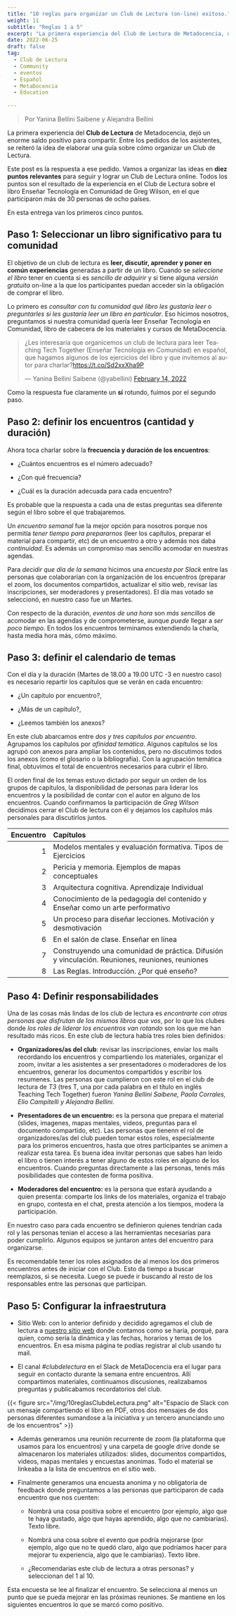 ```yaml
---
title: "10 reglas para organizar un Club de Lectura (on-line) exitoso."
weight: 11
subtitle: "Reglas 1 a 5"
excerpt: "La primera experiencia del Club de Lectura de Metadocencia, dejó un enorme saldo positivo para compartir. Entre los pedidos de los asistentes, se reiteró la idea de elaborar una guía sobre cómo organizar un Club de Lectura. Este post es la respuesta a ese pedido. Primera entrega."
date: 2022-06-25
draft: false
tag:
  - Club de Lectura
  - Community
  - eventos
  - Español
  - MetaDocencia
  - Education
  
---
```

> Por Yanina Bellini Saibene y Alejandra Bellini

La primera experiencia del **Club de Lectura** de Metadocencia, dejó un enorme saldo positivo para compartir. Entre los pedidos de los asistentes, se reiteró la idea de elaborar una guía sobre cómo organizar un Club de Lectura. 

Este post es la respuesta a ese pedido. Vamos a organizar las ideas en **diez puntos relevantes** para seguir y lograr un Club de Lectura online. Todos los puntos son el resultado de la experiencia en el Club de Lectura sobre el libro Enseñar Tecnología en Comunidad de Greg Wilson, en el que participaron más de 30 personas de ocho países.

En esta entrega van los primeros cinco puntos.


## Paso 1: Seleccionar un libro significativo para tu comunidad

El objetivo de un club de lectura es **leer, discutir, aprender y poner en común experiencias** generadas a partir de un libro. Cuando se _seleccione el libro_ tener en cuenta si es _sencillo de adquirir_ y si tiene alguna _versión gratuita_ on-line a la que los participantes puedan acceder sin la obligación de comprar el libro.

Lo primero es _consultar con tu comunidad qué libro les gustaría leer_ o _preguntarles si les gustaría leer un libro en particular_.  Eso hicimos nosotros, preguntamos si nuestra comunidad quería leer Enseñar Tecnología en Comunidad, libro de cabecera de los materiales y cursos de MetaDocencia.

<blockquote class="twitter-tweet"><p lang="es" dir="ltr">¿Les interesaría que organicemos un club de lectura para leer Teaching Tech Together (Enseñar Tecnología en Comunidad) en español, que hagamos algunos de los ejercicios del libro y que invitemos al autor para charlar?<a href="https://t.co/Sd2xxXha9P">https://t.co/Sd2xxXha9P</a></p>&mdash; Yanina Bellini Saibene (@yabellini) <a href="https://twitter.com/yabellini/status/1493195469648023559?ref_src=twsrc%5Etfw">February 14, 2022</a></blockquote> <script async src="https://platform.twitter.com/widgets.js" charset="utf-8"></script> 

Como la respuesta fue claramente un **sí** rotundo, fuimos por el segundo paso.

## Paso 2: definir los encuentros (cantidad y duración)

Ahora toca charlar sobre la **frecuencia y duración de los encuentros**: 

- ¿Cuántos encuentros es el número adecuado?

- ¿Con qué frecuencia?

- ¿Cuál es la duración adecuada para cada encuentro?

Es probable que la respuesta a cada una de estas preguntas sea diferente según el libro sobre el que trabajaremos.

Un _encuentro semanal_ fue la mejor opción para nosotros porque nos permitía _tener tiempo para prepararnos_ (leer los capítulos, preparar el material para compartir, etc) de un encuentro a otro y además nos daba _continuidad_.  Es además un compromiso mas sencillo acomodar en nuestras agendas.  

Para _decidir que día de la semana_ hicimos una _encuesta por Slack_ entre las personas que colaborarían con la organización de los encuentros (preparar el zoom, los documentos compartidos, actualizar el sitio web, revisar las inscripciones, ser moderadores y presentadores).  El día mas votado se seleccionó, en nuestro caso fue un Martes.  

Con respecto de la duración, _eventos de una hora_ son _más sencillos_ de acomodar en las agendas y de comprometerse, aunque _puede_ llegar a _ser poco tiempo_.  En todos los encuentros terminamos extendiendo la charla, hasta media hora más, cómo máximo.  

## Paso 3: definir el calendario de temas

Con el día y la duración (Martes de 18.00 a 19.00 UTC -3 en nuestro caso) es necesario repartir los capítulos que se verán en cada encuentro:

- ¿Un capítulo por encuentro?, 

- ¿Más de un capítulo?, 

- ¿Leemos también los anexos?

En este club abarcamos entre _dos y tres capítulos por encuentro_.  Agrupamos los capítulos por _afinidad temática_. Algunos capítulos se los agrupó con anexos para ampliar los contenidos, pero no discutimos todos los anexos (como el glosario o la bibliografía). Con la agrupación temática final, obtuvimos el total de encuentros necesarios para cubrir el libro.

El orden final de los temas estuvo dictado por seguir un orden de los grupos de capítulos, la disponibilidad de personas para liderar los encuentros y la posibilidad de contar con el autor en alguno de los encuentros.  Cuando confirmamos la participación de _Greg Wilson_ decidimos cerrar el Club de lectura con él y dejamos los capítulos más personales para discutirlos juntos.

| Encuentro |  Capítulos  | 
| ---:  | :----------- |
| 1 | Modelos mentales y evaluación formativa. Tipos de Ejercicios |
| 2 | Pericia y memoria. Ejemplos de mapas conceptuales|
| 3 |Arquitectura cognitiva. Aprendizaje Individual|
| 4 |Conocimiento de la pedagogía del contenido y Enseñar como un arte performativo |
| 5 | Un proceso para diseñar lecciones. Motivación y desmotivación|
| 6 | En el salón de clase. Enseñar en línea|
| 7 | Construyendo una comunidad de práctica. Difusión y vinculación. Reuniones, reuniones, reuniones|
| 8 | Las Reglas. Introducción. ¿Por qué enseño?|

## Paso 4: Definir responsabilidades

Una de las cosas más lindas de los club de lectura es _encontrarte con otras personas que disfrutan de los mismos libros que vos_, por lo que los clubes donde _los roles de liderar los encuentros van rotando_ son los que me han resultado más ricos.  En este club de lectura había tres roles bien definidos:

  * **Organizadores/as del club**: revisar las inscripciones, enviar los mails recordando los encuentros y compartiendo los materiales, organizar el zoom, invitar a les asistentes a ser presentadores o moderadores de los encuentros, generar los documentos compartidos y escribir los resumenes.  Las personas que cumplieron con este rol en el club de lectura de _T3_ (tres T, una por cada palabra en el título en inglés Teaching Tech Together) fueron _Yanina Bellini Saibene, Paola Corrales, Elio Campitelli y Alejandra Bellini_.
  
  * **Presentadores de un encuentro:** es la persona que prepara el material (slides, imagenes, mapas mentales, videos, preguntas para el documento compartido, etc).  Las personas que tienenn  el rol de organizadores/as del club pueden tomar estos roles, especialmente para los primeros encuentros, hasta que otres participantes se animen a realizar esta tarea.  Es buena idea invitar personas que sabes han leido el libro o tienen interés a tener alguno de estos roles en alguno de los encuentros.  Cuando preguntas directamente a las personas, tenés más posibilidades que contesten de forma positiva.
  
  * **Moderadores del encuentro:** es la persona que estará ayudando a quien presenta: comparte los links de los materiales, organiza el trabajo en grupo, contesta en el chat, presta atención a los tiempos, modera la participación.

En nuestro caso para cada encuentro se definieron quienes tendrían cada rol y las personas tenian el acceso a las herramientas necesarias para poder cumplirlo.  Algunos equipos se juntaron antes del encuentro para organizarse.  

Es recomendable tener los roles asignados de al menos los dos primeros encuentros antes de iniciar con el Club. Esto da tiempo a buscar reemplazos, si se necesita. Luego se puede ir buscando al resto de los responsables entre las personas que participan.  


## Paso 5: Configurar la infraestrutura


* Sitio Web: con lo anterior definido y decidido agregamos el club de lectura a [nuestro sitio web](https://www.metadocencia.org/curso/clubdelecturat3/) donde contamos como se haría, porqué, para quien, como sería la dinámica y las fechas, horarios y temas de los encuentros.  En esa misma página te podías registrar al club usando tu mail. 

* El canal _#clubdelectura_ en el Slack de MetaDocencia era el lugar para seguir en contacto durante la semana entre encuentros.  Allí compartimos materiales, continuamos discusiones, realizabamos preguntas y publicabamos recordatorios del club.

{{< figure src="/img/10reglasClubdeLectura.png"  alt="Espacio de Slack con un mensaje compartiendo el libro en PDF, otros dos mensajes de dos personas diferentes sumandose a la iniciativa y un tercero anunciando uno de los encuentros" >}}


* Además generamos una reunión recurrente de zoom (la plataforma que usamos para los encuentros) y una carpeta de google drive donde se almacenaron los materiales utilizados: slides, documentos compartidos, videos, mapas mentales y encuestas anonimas.  Todo el material se linkeaba a la lista de encuentros en el sitio web.


* Finalmente generamos una encuesta anonima y no obligatoria de feedback donde preguntamos a las personas que participaron de cada encuentro que nos cuenten:

  - Nombrá una cosa positiva sobre el encuentro (por ejemplo, algo que te haya gustado, algo que hayas aprendido, algo que no cambiarías). Texto libre.
  
  - Nombrá una cosa sobre el evento que podría mejorarse (por ejemplo, algo que no te quedó claro, algo que podríamos hacer para mejorar tu experiencia, algo que le cambiarías). Texto libre.
  
  - ¿Recomendarías este club de lectura a otras personas? y seleccionan del 1 al 10.

Esta encuesta se lee al finalizar el encuentro. Se selecciona al menos un punto que se pueda mejorar en las próximas reuniones. Se mantiene en los siguientes encuentros lo que se marcó como positivo.
